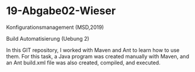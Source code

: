 # 19-Abgabe02-Wieser

Konfigurationsmanagement (MSD,2019)

Build Automatisierung (Uebung 2)

In this GIT repository, I worked with Maven and Ant to learn how to use them.
For this task, a Java program was created manually with Maven, and an Ant build.xml file was also created, compiled, and executed.

